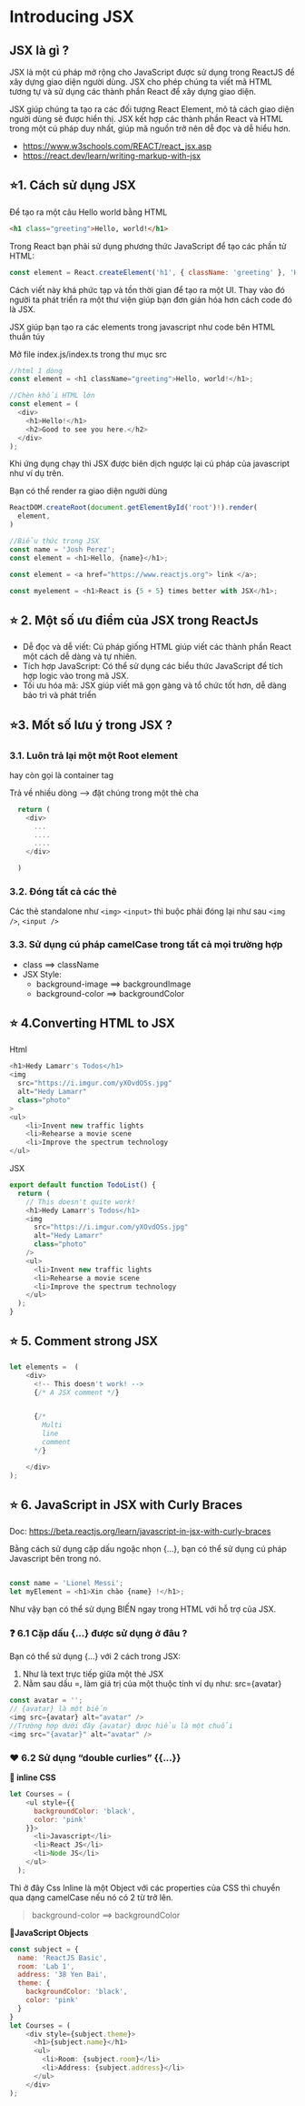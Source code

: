 # Introducing JSX

## JSX là gì ?

JSX là một cú pháp mở rộng cho JavaScript được sử dụng trong ReactJS để xây dựng giao diện người dùng. JSX cho phép chúng ta viết mã HTML tương tự và sử dụng các thành phần React để xây dựng giao diện. 

JSX giúp chúng ta tạo ra các đối tượng React Element, mô tả cách giao diện người dùng sẽ được hiển thị. JSX kết hợp các thành phần React và HTML trong một cú pháp duy nhất, giúp mã nguồn trở nên dễ đọc và dễ hiểu hơn.


- https://www.w3schools.com/REACT/react_jsx.asp
- https://react.dev/learn/writing-markup-with-jsx

## ⭐1. Cách sử dụng JSX

Để tạo ra một câu Hello world bằng HTML

```html
<h1 class="greeting">Hello, world!</h1>
```

Trong React bạn phải sử dụng phương thức JavaScript để tạo các phần tử HTML:

```js
const element = React.createElement('h1', { className: 'greeting' }, 'Hello, world!');
```

Cách viết này khá phức tạp và tồn thời gian để tạo ra một UI.
Thay vào đó người ta phát triển ra một thư viện giúp bạn đơn giản hóa hơn cách code đó là JSX.

JSX giúp bạn tạo ra các elements trong javascript như code bên HTML thuần túy


Mở file index.js/index.ts trong thư mục src

```js
//html 1 dòng
const element = <h1 className="greeting">Hello, world!</h1>;
```

```js
//Chèn khối HTML lớn
const element = (
  <div>
    <h1>Hello!</h1>
    <h2>Good to see you here.</h2>
  </div>
);

```


Khi ứng dụng chạy thì JSX được biên dịch ngược lại cú pháp của javascript như ví dụ trên.

Bạn có thể render ra giao diện người dùng

```js
ReactDOM.createRoot(document.getElementById('root')!).render(
  element,
)
```


```js
//Biểu thức trong JSX
const name = 'Josh Perez';
const element = <h1>Hello, {name}</h1>;

const element = <a href="https://www.reactjs.org"> link </a>;

const myelement = <h1>React is {5 + 5} times better with JSX</h1>;

```

## ⭐ 2. Một số ưu điểm của JSX trong ReactJs

- Dễ đọc và dễ viết: Cú pháp giống HTML giúp viết các thành phần React một cách dễ dàng và tự nhiên.
- Tích hợp JavaScript: Có thể sử dụng các biểu thức JavaScript để tích hợp logic vào trong mã JSX.
- Tối ưu hóa mã: JSX giúp viết mã gọn gàng và tổ chức tốt hơn, dễ dàng bảo trì và phát triển

## ⭐3. Mốt số lưu ý trong JSX ?

### 3.1. Luôn trả lại một một Root element

hay còn gọi là container tag

Trả về nhiều dòng --> đặt chúng trong một thẻ cha

```js
  return (
    <div>
      ...
      ....
      ....
    </div>

  )
```

### 3.2. Đóng tất cả các thẻ

Các thẻ standalone như `<img>` `<input>` thì buộc phải đóng lại như sau `<img />`, `<input />`

### 3.3. Sử dụng cú pháp camelCase trong tất cả mọi trường hợp

- class ==> className
- JSX Style:
  - background-image ==> backgroundImage
  - background-color ==> backgroundColor

## ⭐ 4.Converting HTML to JSX

Html

```js
<h1>Hedy Lamarr's Todos</h1>
<img 
  src="https://i.imgur.com/yXOvdOSs.jpg" 
  alt="Hedy Lamarr" 
  class="photo"
>
<ul>
    <li>Invent new traffic lights
    <li>Rehearse a movie scene
    <li>Improve the spectrum technology
</ul>
```

JSX

```js
export default function TodoList() {
  return (
    // This doesn't quite work!
    <h1>Hedy Lamarr's Todos</h1>
    <img 
      src="https://i.imgur.com/yXOvdOSs.jpg" 
      alt="Hedy Lamarr" 
      class="photo"
    />
    <ul>
      <li>Invent new traffic lights
      <li>Rehearse a movie scene
      <li>Improve the spectrum technology
    </ul>
  );
}
```

## ⭐ 5. Comment strong JSX

```js
let elements =  (
    <div>
      <!-- This doesn't work! -->
      {/* A JSX comment */}


      {/* 
        Multi
        line
        comment
      */} 

    </div>
);

```

## ⭐ 6. JavaScript in JSX with Curly Braces

Doc: <https://beta.reactjs.org/learn/javascript-in-jsx-with-curly-braces>

Bằng cách sử dụng cặp dấu ngoặc nhọn {...}, bạn có thể sử dụng cú pháp Javascript bên trong nó.

```js

const name = 'Lionel Messi';
let myElement = <h1>Xin chào {name} !</h1>;

```

Như vậy bạn có thể sử dụng BIẾN ngay trong HTML với hỗ trợ của JSX.

### **❓ 6.1 Cặp dấu {...} được sử dụng ở đâu ?**

Bạn có thể sử dụng {...} với 2 cách trong JSX:

1. Như là text trực tiếp giữa một thẻ JSX
2. Nằm sau dấu =, làm giá trị của một thuộc tính ví dụ như: src={avatar}

```js
const avatar = '';
// {avatar} là một biến
<img src={avatar} alt="avatar" />
//Trường hợp dưới đây {avatar} được hiểu là một chuổi
<img src="{avatar}" alt="avatar" />
```

### ❤️ 6.2 Sử dụng “double curlies” {{...}}

**🔹 inline CSS**

```js
let Courses = (
    <ul style={{
      backgroundColor: 'black',
      color: 'pink'
    }}>
      <li>Javascript</li>
      <li>React JS</li>
      <li>Node JS</li>
    </ul>
  );

```

Thì ở đây Css Inline là một Object với các properties của CSS thì chuyển qua dạng camelCase nếu nó có 2 từ trở lên.
> background-color ==> backgroundColor

**🔹JavaScript Objects**

```js
const subject = {
  name: 'ReactJS Basic',
  room: 'Lab 1',
  address: '38 Yen Bai',
  theme: {
    backgroundColor: 'black',
    color: 'pink'
  }
}
let Courses = (
    <div style={subject.theme}>
      <h1>{subject.name}</h1>
      <ul>
        <li>Room: {subject.room}</li>
        <li>Address: {subject.address}</li>
      </ul>
    </div>
);

```
